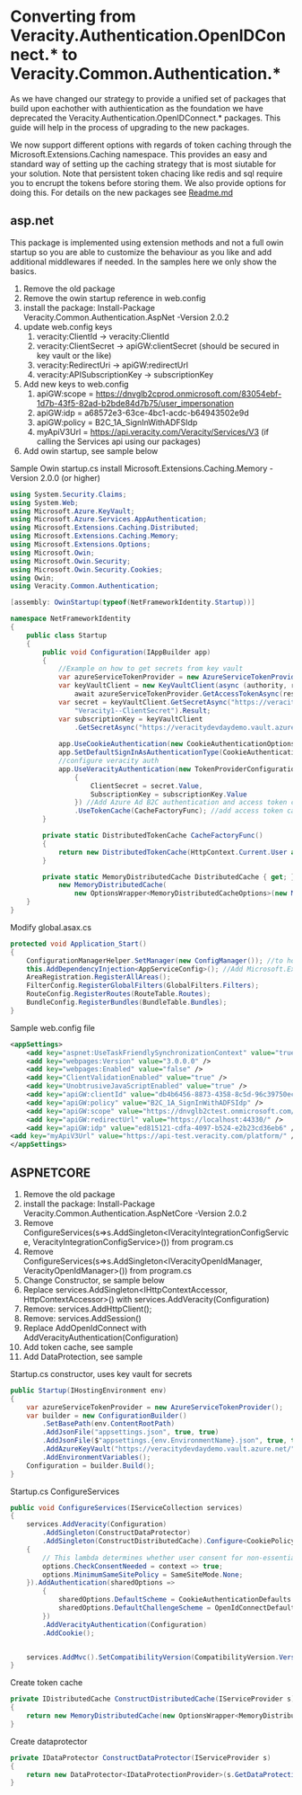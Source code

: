 # Converting from Veracity.Authentication.OpenIDConnect.* to Veracity.Common.Authentication.*

As we have changed our strategy to provide a unified set of packages that build upon eachother with authientication as the foundation we have deprecated the Veracity.Authentication.OpenIDConnect.* packages. This guide will help in the process of upgrading to the new packages.

We now support different options with regards of token caching through the Microsoft.Extensions.Caching namespace. This provides an easy and standard way of setting up the caching strategy that is most siutable for your solution. Note that persistent token chacing like redis and sql require you to encrupt the tokens before storing them. We also provide options for doing this. 
For details on the new packages see [Readme.md](./readme.md)

## asp.net

This package is implemented using extension methods and not a full owin startup so you are able to customize the behaviour as you like and add additional middlewares if needed. In the samples here we only show the basics.

1. Remove the old package
2. Remove the owin startup reference in web.config
3. install the package: Install-Package Veracity.Common.Authentication.AspNet -Version 2.0.2
4. update web.config keys
    1. veracity:ClientId -> veracity:ClientId
    2. veracity:ClientSecret -> apiGW:clientSecret (should be secured in key vault or the like)
    3. veracity:RedirectUri -> apiGW:redirectUrl
    4. veracity:APISubscriptionKey -> subscriptionKey
5. Add new keys to web.config
    1. apiGW:scope = https://dnvglb2cprod.onmicrosoft.com/83054ebf-1d7b-43f5-82ad-b2bde84d7b75/user_impersonation
    2. apiGW:idp = a68572e3-63ce-4bc1-acdc-b64943502e9d
    3. apiGW:policy = B2C_1A_SignInWithADFSIdp
    4. myApiV3Url = https://api.veracity.com/Veracity/Services/V3 (if calling the Services api using our packages)
6. Add owin startup, see sample below


Sample Owin startup.cs install  Microsoft.Extensions.Caching.Memory -Version 2.0.0 (or higher)

```CS
using System.Security.Claims;
using System.Web;
using Microsoft.Azure.KeyVault;
using Microsoft.Azure.Services.AppAuthentication;
using Microsoft.Extensions.Caching.Distributed;
using Microsoft.Extensions.Caching.Memory;
using Microsoft.Extensions.Options;
using Microsoft.Owin;
using Microsoft.Owin.Security;
using Microsoft.Owin.Security.Cookies;
using Owin;
using Veracity.Common.Authentication;

[assembly: OwinStartup(typeof(NetFrameworkIdentity.Startup))]

namespace NetFrameworkIdentity
{
    public class Startup
    {
        public void Configuration(IAppBuilder app)
        {
            //Example on how to get secrets from key vault
            var azureServiceTokenProvider = new AzureServiceTokenProvider();
            var keyVaultClient = new KeyVaultClient(async (authority, resource, scope) =>
                await azureServiceTokenProvider.GetAccessTokenAsync(resource));
            var secret = keyVaultClient.GetSecretAsync("https://veracitydevdaydemo.vault.azure.net/",
                "Veracity1--ClientSecret").Result;
            var subscriptionKey = keyVaultClient
                .GetSecretAsync("https://veracitydevdaydemo.vault.azure.net/", "Veracity--SubscriptionKey").Result;
            
            app.UseCookieAuthentication(new CookieAuthenticationOptions { CookieName = "a.c" }); //set auth cookie
            app.SetDefaultSignInAsAuthenticationType(CookieAuthenticationDefaults.AuthenticationType); //set default auth type 
            //configure veracity auth
            app.UseVeracityAuthentication(new TokenProviderConfiguration
                {
                    ClientSecret = secret.Value,
                    SubscriptionKey = subscriptionKey.Value
                }) //Add Azure Ad B2C authentication and access token cache
                .UseTokenCache(CacheFactoryFunc); //add access token cache and set cache strategy
        }

        private static DistributedTokenCache CacheFactoryFunc()
        {
            return new DistributedTokenCache(HttpContext.Current.User as ClaimsPrincipal, DistributedCache, null, null);
        }

        private static MemoryDistributedCache DistributedCache { get; } =
            new MemoryDistributedCache(
                new OptionsWrapper<MemoryDistributedCacheOptions>(new MemoryDistributedCacheOptions()));
    }
}

```

Modify global.asax.cs

```CS
protected void Application_Start()
{
    ConfigurationManagerHelper.SetManager(new ConfigManager()); //to hook up a config abstraction allowing the shared library work both for asp.net and aspnetcore
    this.AddDependencyInjection<AppServiceConfig>(); //Add Microsoft.Extensions.DependencyInjection support if you dont use DI already. If you are using autofac see the autofac IocIntegration for details
    AreaRegistration.RegisterAllAreas();
    FilterConfig.RegisterGlobalFilters(GlobalFilters.Filters);
    RouteConfig.RegisterRoutes(RouteTable.Routes);
    BundleConfig.RegisterBundles(BundleTable.Bundles);
}
```

Sample web.config file

```XML
<appSettings>
    <add key="aspnet:UseTaskFriendlySynchronizationContext" value="true" />
    <add key="webpages:Version" value="3.0.0.0" />
    <add key="webpages:Enabled" value="false" />
    <add key="ClientValidationEnabled" value="true" />
    <add key="UnobtrusiveJavaScriptEnabled" value="true" />
    <add key="apiGW:clientId" value="db4b6456-8873-4358-8c5d-96c39750ec28" />
    <add key="apiGW:policy" value="B2C_1A_SignInWithADFSIdp" />
    <add key="apiGW:scope" value="https://dnvglb2ctest.onmicrosoft.com/a4a8e726-c1cc-407c-83a0-4ce37f1ce130/user_impersonation" />
    <add key="apiGW:redirectUrl" value="https://localhost:44330/" />
    <add key="apiGW:idp" value="ed815121-cdfa-4097-b524-e2b23cd36eb6" />
<add key="myApiV3Url" value="https://api-test.veracity.com/platform/" />
</appSettings>
```

## ASPNETCORE

1. Remove the old package
2. install the package: Install-Package Veracity.Common.Authentication.AspNetCore -Version 2.0.2
3. Remove ConfigureServices(s=>s.AddSingleton<IVeracityIntegrationConfigService, VeracityIntegrationConfigService>()) from program.cs
4. Remove ConfigureServices(s=>s.AddSingleton<IVeracityOpenIdManager, VeracityOpenIdManager>()) from program.cs
5. Change Constructor, se sample below
6. Replace services.AddSingleton<IHttpContextAccessor, HttpContextAccessor>() with services.AddVeracity(Configuration)
7. Remove: services.AddHttpClient<VeracityPlatformService>();
8. Remove: services.AddSession()
9. Replace AddOpenIdConnect with AddVeracityAuthentication(Configuration)
10. Add token cache, see sample
11. Add DataProtection, see sample

Startup.cs constructor, uses key vault for secrets

```CS
public Startup(IHostingEnvironment env)
{
    var azureServiceTokenProvider = new AzureServiceTokenProvider();
    var builder = new ConfigurationBuilder()
        .SetBasePath(env.ContentRootPath)
        .AddJsonFile("appsettings.json", true, true)
        .AddJsonFile($"appsettings.{env.EnvironmentName}.json", true, true)
        .AddAzureKeyVault("https://veracitydevdaydemo.vault.azure.net/", new KeyVaultClient(new KeyVaultClient.AuthenticationCallback(azureServiceTokenProvider.KeyVaultTokenCallback)), new DefaultKeyVaultSecretManager())
        .AddEnvironmentVariables();
    Configuration = builder.Build();
}
```

Startup.cs ConfigureServices

```CS
public void ConfigureServices(IServiceCollection services)
{
    services.AddVeracity(Configuration)
        .AddSingleton(ConstructDataProtector)
        .AddSingleton(ConstructDistributedCache).Configure<CookiePolicyOptions>(options =>
    {
        // This lambda determines whether user consent for non-essential cookies is needed for a given request.
        options.CheckConsentNeeded = context => true;
        options.MinimumSameSitePolicy = SameSiteMode.None;
    }).AddAuthentication(sharedOptions =>
        {
            sharedOptions.DefaultScheme = CookieAuthenticationDefaults.AuthenticationScheme;
            sharedOptions.DefaultChallengeScheme = OpenIdConnectDefaults.AuthenticationScheme;
        })
        .AddVeracityAuthentication(Configuration)
        .AddCookie();


    services.AddMvc().SetCompatibilityVersion(CompatibilityVersion.Version_2_2);
}
```

Create token cache

```CS
private IDistributedCache ConstructDistributedCache(IServiceProvider s)
{
    return new MemoryDistributedCache(new OptionsWrapper<MemoryDistributedCacheOptions>(new MemoryDistributedCacheOptions()));
}
```

Create dataprotector

```CS
private IDataProtector ConstructDataProtector(IServiceProvider s)
{
    return new DataProtector<IDataProtectionProvider>(s.GetDataProtectionProvider(), (p, data) => p.CreateProtector("token").Protect(data), (p, data) => p.CreateProtector("token").Unprotect(data));
}
```